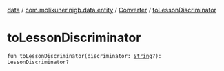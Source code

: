 [data](../../index.md) / [com.molikuner.nigb.data.entity](../index.md) / [Converter](index.md) / [toLessonDiscriminator](./to-lesson-discriminator.md)

# toLessonDiscriminator

`fun toLessonDiscriminator(discriminator: `[`String`](https://kotlinlang.org/api/latest/jvm/stdlib/kotlin/-string/index.html)`?): LessonDiscriminator?`